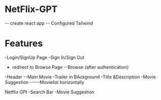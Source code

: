 # NetFlix-GPT

-- create react app
-- Configured Tailwind

# Features

-Login/SignUp Page
  -Sign In/Sign Out 
  - redirect to Browse Page
--Browse (after authentication)

  -Header
  --Main Movie
      -Trailer in BAckground
      -Title &Description
      -Movie Suggestion
      -----Movielist horizontally


Netflix GPt
  -Search Bar
  -Movie Suggestion